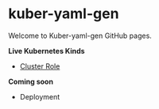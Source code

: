 # kuber-yaml-gen

Welcome to Kuber-yaml-gen GitHub pages.

**Live Kubernetes Kinds**

 - [Cluster Role](https://mohansai1997.github.io/kuber-yaml-gen/ClusterRole.html)
 
 **Coming soon**
 
 - Deployment
